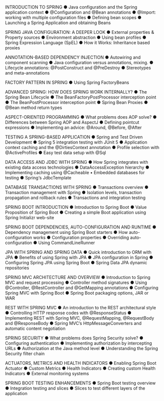 INTRODUCTION TO SPRING
● Java configuration and the Spring application context
● @Configuration and @Bean annotations
● @Import: working with multiple configuration files
● Defining bean scopes
● Launching a Spring Application and obtaining Beans

SPRING JAVA CONFIGURATION: A DEEPER LOOK
● External properties & Property sources
● Environment abstraction
● Using bean profiles
● Spring Expression Language (SpEL)
● How it Works: Inheritance based proxies

ANNOTATION-BASED DEPENDENCY INJECTION
● Autowiring and component scanning
● Java configuration versus annotations, mixing.
● Lifecycle annotations: @PostConstruct and @PreDestroy
● Stereotypes and meta-annotations

FACTORY PATTERN IN SPRING
● Using Spring FactoryBeans

ADVANCED SPRING: HOW DOES SPRING WORK INTERNALLY?
● The Spring Bean Lifecycle
● The BeanFactoryPostProcessor interception point
● The BeanPostProcessor interception point
● Spring Bean Proxies
● @Bean method return types

ASPECT-ORIENTED PROGRAMMING
● What problems does AOP solve?
● Differences between Spring AOP and AspectJ
● Defining pointcut expressions
● Implementing an advice: @Around, @Before, @After

TESTING A SPRING-BASED APPLICATION
● Spring and Test Driven Development
● Spring 5 integration testing with JUnit 5
● Application context caching and the @DirtiesContext annotation
● Profile selection with @ActiveProfiles
● Easy test data setup with @Sql

DATA ACCESS AND JDBC WITH SPRING
● How Spring integrates with existing data access technologies
● DataAccessException hierarchy
● Implementing caching using @Cacheable • Embedded databases for testing
● Spring‘s JdbcTemplate

DATABASE TRANSACTIONS WITH SPRING
● Transactions overview
● Transaction management with Spring
● Isolation levels, transaction propagation and rollback rules
● Transactions and integration testing

SPRING BOOT INTRODUCTION
● Introduction to Spring Boot
● Value Proposition of Spring Boot
● Creating a simple Boot application using Spring Initializr web-site

SPRING BOOT DEPENDENCIES, AUTO-CONFIGURATION AND RUNTIME
● Dependency management using Spring Boot starters
● How auto-configuration works
● Configuration properties
● Overriding auto-configuration
● Using CommandLineRunner

JPA WITH SPRING AND SPRING DATA
● Quick introduction to ORM with JPA
● Benefits of using Spring with JPA
● JPA configuration in Spring
● Configuring Spring JPA using Spring Boot
● Spring Data JPA dynamic repositories

SPRING MVC ARCHITECTURE AND OVERVIEW
● Introduction to Spring MVC and request processing
● Controller method signatures
● Using @Controller, @RestController and @GetMapping annotations
● Configuring Spring MVC with Spring Boot
● Spring Boot packaging options, JAR or WAR

REST WITH SPRING MVC
● An introduction to the REST architectural style
● Controlling HTTP response codes with @ResponseStatus
● Implementing REST with Spring MVC, @RequestMapping, @RequestBody and @ResponseBody
● Spring MVC’s HttpMessageConverters and automatic content negotiation

SPRING SECURITY
● What problems does Spring Security solve?
● Configuring authentication
● Implementing authorization by intercepting URLs
● Authorization at the Java method level
● Understanding the Spring Security filter chain

ACTUATORS, METRICS AND HEALTH INDICATORS
● Enabling Spring Boot Actuator
● Custom Metrics
● Health Indicators
● Creating custom Health Indicators
● External monitoring systems

SPRING BOOT TESTING ENHANCEMENTS
● Spring Boot testing overview
● Integration testing and slices
● Slices to test different layers of the application

